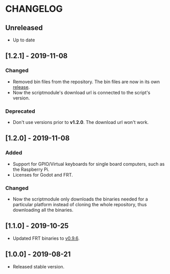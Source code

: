 # CHANGELOG

## Unreleased

* Up to date

## [1.2.1] - 2019-11-08

### Changed

* Removed bin files from the repository. The bin files are now in its own [release](https://github.com/hiulit/RetroPie-Godot-Game-Engine-Emulator/releases).
* Now the scriptmodule's download url is connected to the script's version.

### Deprecated

* Don't use versions prior to **v1.2.0**. The download url won't work.

## [1.2.0] - 2019-11-08

### Added

* Support for GPIO/Virtual keyboards for single board computers, such as the Raspberry Pi.
* Licenses for Godot and FRT.

### Changed

*  Now the scriptmodule only downloads the binaries needed for a particular platform instead of cloning the whole repository, thus downloading all the binaries.

## [1.1.0] - 2019-10-25

* Updated FRT binaries to [v0.9.6](https://github.com/efornara/frt/releases/tag/0.9.6).

## [1.0.0] - 2019-08-21

* Released stable version.
